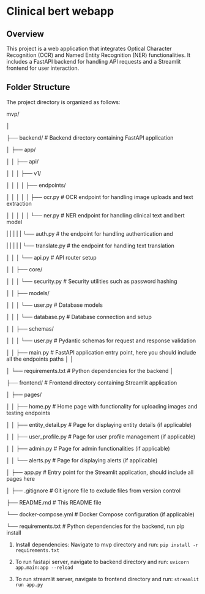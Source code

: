 # Clinical bert webapp

## Overview

This project is a web application that integrates Optical Character Recognition (OCR) and Named Entity Recognition (NER) functionalities. It includes a FastAPI backend for handling API requests and a Streamlit frontend for user interaction.

## Folder Structure

The project directory is organized as follows:

mvp/

│

├── backend/ # Backend directory containing FastAPI application

│ ├── app/

│ │ ├── api/

│ │ │ ├── v1/

│ │ │ │ ├── endpoints/

│ │ │ │ │ ├── ocr.py # OCR endpoint for handling image uploads and text extraction

│ │ │ │ │ └── ner.py # NER endpoint for handling clinical text and bert model

| | | | | └── auth.py # the endpoint for handling authentication and 

| | | | | └── translate.py # the endpoint for handling text translation

│ │ │ └── api.py # API router setup

│ │ ├── core/

│ │ │ └── security.py # Security utilities such as password hashing

│ │ ├── models/

│ │ │ └── user.py # Database models

│ │ │ └── database.py # Database connection and setup

│ │ ├── schemas/

│ │ │ └── user.py # Pydantic schemas for request and response validation

│ │ ├── main.py # FastAPI application entry point, here you should include all the endpoints paths
│ │

│ └── requirements.txt # Python dependencies for the backend
│

├── frontend/ # Frontend directory containing Streamlit application

│ ├── pages/

│ │ ├── home.py # Home page with functionality for uploading images and testing endpoints

│ │ ├── entity_detail.py # Page for displaying entity details (if applicable)

│ │ ├── user_profile.py # Page for user profile management (if applicable)

│ │ ├── admin.py # Page for admin functionalities (if applicable)

│ │ └── alerts.py # Page for displaying alerts (if applicable)

│ ├── app.py # Entry point for the Streamlit application, should include all pages here

│ 
├── .gitignore # Git ignore file to exclude files from version control

├── README.md # This README file

└── docker-compose.yml # Docker Compose configuration (if applicable)

└── requirements.txt # Python dependencies for the backend, run pip install


1. Install dependencies:
Navigate to mvp directory and run:
`pip install -r requirements.txt`


2. To run fastapi server, navigate to backend directory and run:
`uvicorn app.main:app --reload`

3. To run streamlit server, navigate to frontend directory and run:
`streamlit run app.py`

